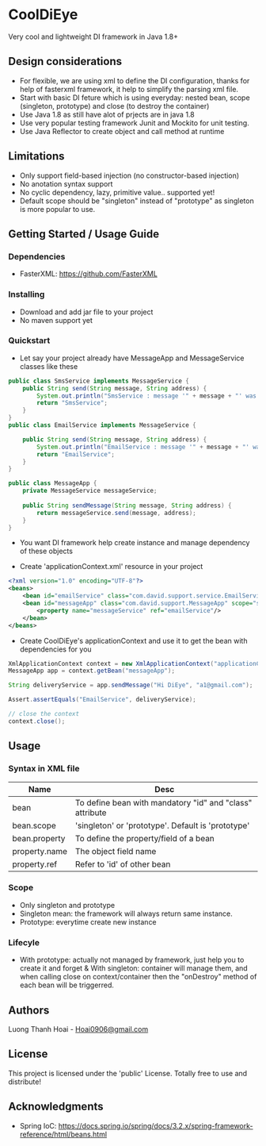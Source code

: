 # CoolDiEye
Very cool and lightweight DI framework in Java 1.8+

## Design considerations
* For flexible, we are using xml to define the DI configuration, thanks for help of fasterxml framework, it help to simplify the parsing xml file. 
* Start with basic DI feture which is using everyday: nested bean, scope (singleton, prototype) and close (to destroy the container)
* Use Java 1.8 as still have alot of prjects are in java 1.8
* Use very popular testing framework Junit and Mockito for unit testing. 
* Use Java Reflector to create object and call method at runtime


## Limitations
* Only support field-based injection (no constructor-based injection)
* No anotation syntax support
* No cyclic dependency, lazy, primitive value.. supported yet!
* Default scope should be "singleton" instead of "prototype" as singleton is more popular to use.

## Getting Started / Usage Guide
### Dependencies
* FasterXML: https://github.com/FasterXML
### Installing
* Download and add jar file to your project
* No maven support yet
### Quickstart
* Let say your project already have MessageApp and MessageService classes like these
```java
public class SmsService implements MessageService {
    public String send(String message, String address) {
        System.out.println("SmsService : message '" + message + "' was sent to mobile number '" + address + "'");
        return "SmsService";
    }
}
public class EmailService implements MessageService {

    public String send(String message, String address) {
        System.out.println("EmailService : message '" + message + "' was sent to email address '" + address + "'");
        return "EmailService";
    }
}

public class MessageApp {
    private MessageService messageService;
    
    public String sendMessage(String message, String address) {
        return messageService.send(message, address);
    }
}
```
* You want DI framework help create instance and manage dependency of these objects

* Create 'applicationContext.xml' resource in your project
```xml
<?xml version="1.0" encoding="UTF-8"?>
<beans>
    <bean id="emailService" class="com.david.support.service.EmailService"/>
    <bean id="messageApp" class="com.david.support.MessageApp" scope="singleton">
        <property name="messageService" ref="emailService"/>
    </bean>
</beans>
```
* Create CoolDiEye's applicationContext and use it to get the bean with dependencies for you
```java
XmlApplicationContext context = new XmlApplicationContext("applicationContext.xml");
MessageApp app = context.getBean("messageApp");

String deliveryService = app.sendMessage("Hi DiEye", "a1@gmail.com");

Assert.assertEquals("EmailService", deliveryService);

// close the context
context.close();
```
## Usage
### Syntax in XML file
Name | Desc
------------ | -------------
bean | To define bean with mandatory "id" and "class" attribute
bean.scope | 'singleton' or 'prototype'. Default is 'prototype'
bean.property | To define the property/field of a bean
property.name | The object field name
property.ref | Refer to 'id' of other bean

### Scope
* Only singleton and prototype
* Singleton mean: the framework will always return same instance.
* Prototype: everytime create new instance

### Lifecyle
* With prototype: actually not managed by framework, just help you to create it and forget
& With singleton: container will manage them, and when calling close on context/container then the "onDestroy" method of each bean will be triggerred. 

## Authors
Luong Thanh Hoai - Hoai0906@gmail.com

## License

This project is licensed under the 'public' License. Totally free to use and distribute!

## Acknowledgments
* Spring IoC: https://docs.spring.io/spring/docs/3.2.x/spring-framework-reference/html/beans.html




